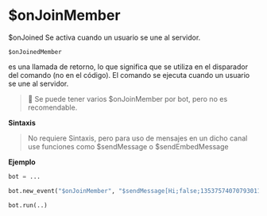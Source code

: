 # $onJoinMember

$onJoined Se activa cuando un usuario se une al servidor.

```
$onJoinedMember
```

es una llamada de retorno, lo que significa que se utiliza en el disparador del comando (no en el código). El comando se ejecuta cuando un usuario se une al servidor.

> 📌 Se puede tener varios $onJoinMember por bot, pero no es recomendable.

**Sintaxis**

> No requiere Sintaxis, pero para uso de mensajes en un dicho canal use funciones como $sendMessage o $sendEmbedMessage

**Ejemplo**

```python
bot = ...

bot.new_event("$onJoinMember", "$sendMessage[Hi;false;1353757407079301123]")

bot.run(..)
```